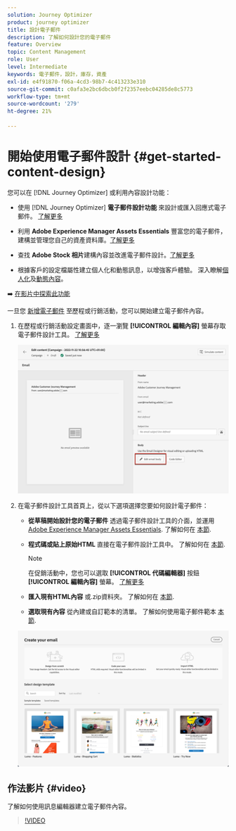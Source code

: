 ```yaml
---
solution: Journey Optimizer
product: journey optimizer
title: 設計電子郵件
description: 了解如何設計您的電子郵件
feature: Overview
topic: Content Management
role: User
level: Intermediate
keywords: 電子郵件，設計，庫存，資產
exl-id: e4f91870-f06a-4cd3-98b7-4c413233e310
source-git-commit: c0afa3e2bc6dbcb0f2f2357eebc04285de8c5773
workflow-type: tm+mt
source-wordcount: '279'
ht-degree: 21%

---
```


# 開始使用電子郵件設計 {#get-started-content-design}

您可以在 [!DNL Journey Optimizer] 或利用內容設計功能：

* 使用 [!DNL Journey Optimizer] **電子郵件設計功能** 來設計或匯入回應式電子郵件。 [了解更多](content-from-scratch.md)

* 利用 **Adobe Experience Manager Assets Essentials** 豐富您的電子郵件，建構並管理您自己的資產資料庫。[了解更多](assets-essentials.md)

* 查找 **Adobe Stock 相片**&#x200B;建構內容並改進電子郵件設計。[了解更多](stock.md)

* 根據客戶的設定檔屬性建立個人化和動態訊息，以增強客戶體驗。 深入瞭解[個人化](../personalization/personalize.md)及[動態內容](../personalization/get-started-dynamic-content.md)。

➡️ [在影片中探索此功能](#video)

一旦您 [新增電子郵件](create-email.md) 至歷程或行銷活動，您可以開始建立電子郵件內容。

1. 在歷程或行銷活動設定畫面中，逐一瀏覽 **[!UICONTROL 編輯內容]** 螢幕存取電子郵件設計工具。 [了解更多](create-email.md#define-email-content)

   ![](assets/email_designer_edit_email_body.png)

1. 在電子郵件設計工具首頁上，從以下選項選擇您要如何設計電子郵件：

   * **從草稿開始設計您的電子郵件** 透過電子郵件設計工具的介面，並運用 [Adobe Experience Manager Assets Essentials](assets-essentials.md). 了解如何在 [本節](content-from-scratch.md).

   * **程式碼或貼上原始HTML** 直接在電子郵件設計工具中。 了解如何在 [本節](code-content.md).

      >[!NOTE]
      >
      >在促銷活動中，您也可以選取 **[!UICONTROL 代碼編輯器]** 按鈕 **[!UICONTROL 編輯內容]** 螢幕。 [了解更多](create-email.md#define-email-content)


   * **匯入現有HTML內容** 或.zip資料夾。 了解如何在 [本節](existing-content.md).

   * **選取現有內容** 從內建或自訂範本的清單。 了解如何使用電子郵件範本 [本節](email-templates.md).

   ![](assets/email_designer_create_options.png)

## 作法影片 {#video}

了解如何使用訊息編輯器建立電子郵件內容。

>[!VIDEO](https://video.tv.adobe.com/v/334150?quality=12)